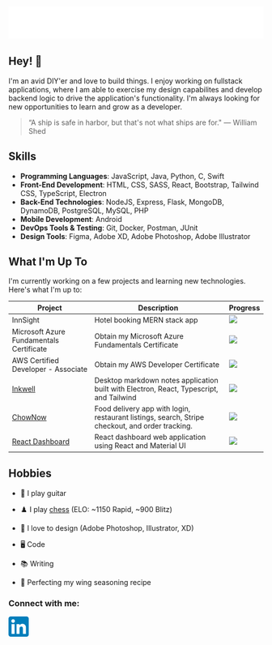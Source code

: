 <div align="center">
  <img src="git_headerGradient.svg"/>
</div>

## Hey! 👋

I'm an avid DIY'er and love to build things. I enjoy working on fullstack applications, where I am able to exercise my design capabilites and develop backend logic to drive the application's functionality. I'm always looking for new opportunities to learn and grow as a developer.

> “A ship is safe in harbor, but that's not what ships are for." — William Shed

## Skills

- **Programming Languages**: JavaScript, Java, Python, C, Swift
- **Front-End Development**: HTML, CSS, SASS, React, Bootstrap, Tailwind CSS, TypeScript, Electron
- **Back-End Technologies**: NodeJS, Express, Flask, MongoDB, DynamoDB, PostgreSQL, MySQL, PHP
- **Mobile Development**: Android
- **DevOps Tools & Testing**: Git, Docker, Postman, JUnit
- **Design Tools**: Figma, Adobe XD, Adobe Photoshop, Adobe Illustrator

## What I'm Up To

I'm currently working on a few projects and learning new technologies. Here's what I'm up to:

| Project                                                          | Description                                                                                     | Progress                                                                |
| ---------------------------------------------------------------- | ----------------------------------------------------------------------------------------------- | ----------------------------------------------------------------------- |
| InnSight                                                         | Hotel booking MERN stack app                                                                    | ![](https://geps.dev/progress/0)   |
| Microsoft Azure Fundamentals Certificate                         | Obtain my Microsoft Azure Fundamentals Certificate                                              | ![](https://geps.dev/progress/0)   |
| AWS Certified Developer - Associate                              | Obtain my AWS Developer Certificate                                                             | ![](https://geps.dev/progress/22)   |
| [Inkwell](https://github.com/fredschuck/inkwell)                 | Desktop markdown notes application built with Electron, React, Typescript, and Tailwind         | ![](https://geps.dev/progress/15)  |
| [ChowNow](https://github.com/fredschuck/ChowNow)                 | Food delivery app with login, restaurant listings, search, Stripe checkout, and order tracking. | ![](https://geps.dev/progress/23)  |
| [React Dashboard](https://github.com/fredschuck/react-dashboard) | React dashboard web application using React and Material UI                                     | ![](https://geps.dev/progress/42)  |

## Hobbies

- 🎸 I play guitar

- ♟️ I play [chess](https://www.chess.com/member/fredschuck) (ELO: ~1150 Rapid, ~900 Blitz)

- 🎨 I love to design (Adobe Photoshop, Illustrator, XD)

- 🖥️ Code

- 📚 Writing

- 🍗 Perfecting my wing seasoning recipe

<h3 align="left">Connect with me:</h3>
<p align="left">
<a href="https://linkedin.com/in/fredschuck" target="blank">
 <img src="LinkedIn_icon.svg" width="40"/>
 </a>
</p>

<!-- 
<div align="center">
  <br><br>
  <img src="honest-work.jpg" width="40%" />
</div>
